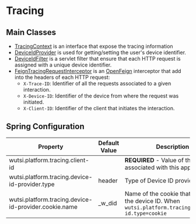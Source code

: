 # Tracing

## Main Classes
- [TracingContext](https://github.com/wutsi/wutsi-platform-core/blob/master/src/main/kotlin/com/wutsi/platform/core/tracing/TracingContext.kt) is an interface that expose the tracing information
- [DeviceIdProvider](https://github.com/wutsi/wutsi-platform-core/blob/master/src/main/kotlin/com/wutsi/platform/core/tracing/DeviceIdProvider.kt) is used for getting/setting the user's device identifier.
- [DeviceIdFilter](https://github.com/wutsi/wutsi-platform-core/blob/master/src/main/kotlin/com/wutsi/platform/core/tracing/servlet/DeviceIdFilter.kt) is a servlet filter that ensure that each HTTP request is assigned with a unique device identifier.
- [FeignTracingRequestInterceptor](https://github.com/wutsi/wutsi-platform-core/blob/master/src/main/kotlin/com/wutsi/platform/core/tracing/FeignTracingRequestInterceptor.kt) is an [OpenFeign](https://github.com/OpenFeign/feign) interceptor that add into the headers of each HTTP request:
  - `X-Trace-ID`: Identifier of all the requests associated to a given interaction.
  - `X-Device-ID`: Identifier of the device from where the request was initiated.
  - `X-Client-ID`: Identifier of the client that initiates the interaction.


## Spring Configuration
| Property | Default Value | Description |
|----------|---------------|-------------|
| wutsi.platform.tracing.client-id |  | **REQUIRED** - Value of the client ID associated with this application |
| wutsi.platform.tracing.device-id-provider.type | header | Type of Device ID provider: `header` | `cookie` |
| wutsi.platform.tracing.device-id-provider.cookie.name | _w_did | Name of the cookie that contains the device ID. When `wutsi.platform.tracing.provider-id.type=cookie` |
